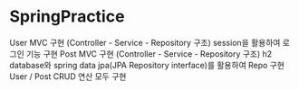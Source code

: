# SpringPractice
User MVC 구현 (Controller - Service - Repository 구조)
session을 활용하여 로그인 기능 구현
Post MVC 구현 (Controller - Service - Repository 구조)
h2 database와 spring data jpa(JPA Repository interface)를 활용하여 Repo 구현
User / Post CRUD 연산 모두 구현
